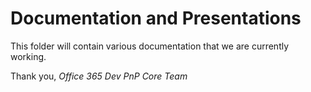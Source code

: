 # Documentation and Presentations #
This folder will contain various documentation that we are currently working. 

Thank you,
*Office 365 Dev PnP Core Team*